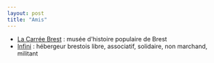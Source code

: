 ```yaml
---
layout: post
title: "Amis"
---
```



- [La Carrée Brest](https://www.lacarreebrest.fr/) : musée d'histoire populaire de Brest
- [Infini](https://www.infini.fr/) : hébergeur brestois libre, associatif, solidaire, non marchand, militant
